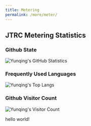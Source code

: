 ```yaml
---
title: Metering
permalink: /more/meter/
---
```



<style>
.intro{
font-family:times;
font-size:21px;
}
</style>

## JTRC Metering Statistics
### Github State
![Yunqing's GitHub Statistics](https://github-readme-stats.vercel.app/api?username=Yunqing-Jia&show_icons=true&theme=react&rank_icon=percentile&hide=stars,prs,issues,contribs&show=reviews,prs_merged_percentage&include_all_commits=true)

### Frequently Used Languages
![Yunqing's Top Langs](https://github-readme-stats.vercel.app/api/top-langs/?username=Yunqing-Jia&layout=compact&theme=blueberry&layout=compact)

### Github Visitor Count
![Yunqing's Visitor Count](https://profile-counter.glitch.me/Yunqing-Jia/count.svg)


hello world!

